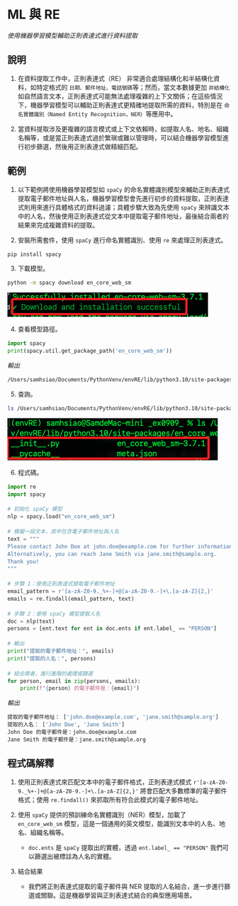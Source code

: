 # ML 與 RE

_使用機器學習模型輔助正則表達式進行資料提取_

## 說明

1. 在資料提取工作中，正則表達式（RE） 非常適合處理結構化和半結構化資料，如特定格式的 `日期、郵件地址、電話號碼`等；然而，當文本數據更加 `非結構化` 如自然語言文本，正則表達式可能無法處理複雜的上下文關係；在這些情況下，機器學習模型可以輔助正則表達式更精確地提取所需的資料，特別是在 `命名實體識別（Named Entity Recognition，NER）`等應用中。

2. 當資料提取涉及更複雜的語言模式或上下文依賴時，如提取人名、地名、組織名稱等，或是當正則表達式過於繁瑣或難以管理時，可以結合機器學習模型進行初步篩選，然後用正則表達式做精細匹配。

## 範例

1. 以下範例將使用機器學習模型如 `spaCy` 的命名實體識別模型來輔助正則表達式提取電子郵件地址與人名，機器學習模型會先進行初步的資料提取，正則表達式則用來進行具體格式的資料過濾；具體步驟大致為先使用 `spaCy` 來辨識文本中的人名，然後使用正則表達式從文本中提取電子郵件地址，最後結合兩者的結果來完成複雜資料的提取。

2. 安裝所需套件，使用 `spaCy` 進行命名實體識別、使用 `re` 來處理正則表達式。

```bash
pip install spacy
```

3. 下載模型。

```bash
python -m spacy download en_core_web_sm
```

![](images/img_13.png)

4. 查看模型路徑。

```python
import spacy
print(spacy.util.get_package_path('en_core_web_sm'))
```

_輸出_

```bash
/Users/samhsiao/Documents/PythonVenv/envRE/lib/python3.10/site-packages/en_core_web_sm
```

5. 查詢。

```bash
ls /Users/samhsiao/Documents/PythonVenv/envRE/lib/python3.10/site-packages/en_core_web_sm
```

![](images/img_14.png)

6. 程式碼。

```python
import re
import spacy

# 初始化 spaCy 模型
nlp = spacy.load("en_core_web_sm")

# 模擬一段文本，其中包含電子郵件地址與人名
text = """
Please contact John Doe at john.doe@example.com for further information.
Alternatively, you can reach Jane Smith via jane.smith@sample.org.
Thank you!
"""

# 步驟 1：使用正則表達式提取電子郵件地址
email_pattern = r'[a-zA-Z0-9._%+-]+@[a-zA-Z0-9.-]+\.[a-zA-Z]{2,}'
emails = re.findall(email_pattern, text)

# 步驟 2：使用 spaCy 模型提取人名
doc = nlp(text)
persons = [ent.text for ent in doc.ents if ent.label_ == "PERSON"]

# 輸出
print("提取的電子郵件地址：", emails)
print("提取的人名：", persons)

# 結合兩者，進行進階的處理或篩選
for person, email in zip(persons, emails):
    print(f"{person} 的電子郵件是：{email}")
```

_輸出_

```bash
提取的電子郵件地址： ['john.doe@example.com', 'jane.smith@sample.org']
提取的人名： ['John Doe', 'Jane Smith']
John Doe 的電子郵件是：john.doe@example.com
Jane Smith 的電子郵件是：jane.smith@sample.org
```


## 程式碼解釋

1. 使用正則表達式來匹配文本中的電子郵件格式，正則表達式模式 `r'[a-zA-Z0-9._%+-]+@[a-zA-Z0-9.-]+\.[a-zA-Z]{2,}'` 將會匹配大多數標準的電子郵件格式；使用 `re.findall()` 來抓取所有符合此模式的電子郵件地址。

2. 使用 `spaCy` 提供的預訓練命名實體識別（NER）模型，加載了 `en_core_web_sm` 模型，這是一個通用的英文模型，能識別文本中的人名、地名、組織名稱等。
   - `doc.ents` 是 `spaCy` 提取出的實體，透過 `ent.label_ == "PERSON"` 我們可以篩選出被標註為人名的實體。

1. 結合結果
   - 我們將正則表達式提取的電子郵件與 NER 提取的人名結合，進一步進行篩選或關聯。這是機器學習與正則表達式結合的典型應用場景。




